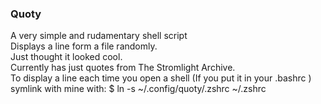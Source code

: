 ### Quoty 
A very simple and rudamentary shell script\
Displays a line form a file randomly.\
Just thought it looked cool.\
Currently has just quotes from The Stromlight Archive.\
To display a line each time you open a shell (If you put it in your .bashrc )\
symlink with mine with: $ ln -s ~/.config/quoty/.zshrc ~/.zshrc
